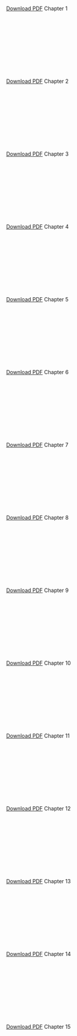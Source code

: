 <!-- https://stackoverflow.com/a/39793125 -->

<object data="Thistle - LMC Manual TE Chapter 1.pdf" type="application/pdf" width="90%" height="500px">
    <embed src="Thistle - LMC Manual TE Chapter 1.pdf"></embed>
</object>
<p><a href="Thistle - LMC Manual TE Chapter 1.pdf">Download PDF</a> Chapter 1</p>

<object data="Thistle - LMC Manual TE Chapter 2.pdf" type="application/pdf" width="90%" height="500px">
    <embed src="Thistle - LMC Manual TE Chapter 2.pdf"></embed>
</object>
<p><a href="Thistle - LMC Manual TE Chapter 2.pdf">Download PDF</a> Chapter 2</p>

<object data="Thistle - LMC Manual TE Chapter 3.pdf" type="application/pdf" width="90%" height="500px">
    <embed src="Thistle - LMC Manual TE Chapter 3.pdf"></embed>
</object>
<p><a href="Thistle - LMC Manual TE Chapter 3.pdf">Download PDF</a> Chapter 3</p>

<object data="Thistle - LMC Manual TE Chapter 4.pdf" type="application/pdf" width="90%" height="500px">
    <embed src="Thistle - LMC Manual TE Chapter 4.pdf"></embed>
</object>
<p><a href="Thistle - LMC Manual TE Chapter 4.pdf">Download PDF</a> Chapter 4</p>

<object data="Thistle - LMC Manual TE Chapter 5.pdf" type="application/pdf" width="90%" height="500px">
    <embed src="Thistle - LMC Manual TE Chapter 5.pdf"></embed>
</object>
<p><a href="Thistle - LMC Manual TE Chapter 5.pdf">Download PDF</a> Chapter 5</p>

<object data="Thistle - LMC Manual TE Chapter 6.pdf" type="application/pdf" width="90%" height="500px">
    <embed src="Thistle - LMC Manual TE Chapter 6.pdf"></embed>
</object>
<p><a href="Thistle - LMC Manual TE Chapter 6.pdf">Download PDF</a> Chapter 6</p>

<object data="Thistle - LMC Manual TE Chapter 7.pdf" type="application/pdf" width="90%" height="500px">
    <embed src="Thistle - LMC Manual TE Chapter 7.pdf"></embed>
</object>
<p><a href="Thistle - LMC Manual TE Chapter 7.pdf">Download PDF</a> Chapter 7</p>

<object data="Thistle - LMC Manual TE Chapter 8.pdf" type="application/pdf" width="90%" height="500px">
    <embed src="Thistle - LMC Manual TE Chapter 8.pdf"></embed>
</object>
<p><a href="Thistle - LMC Manual TE Chapter 8.pdf">Download PDF</a> Chapter 8</p>

<object data="Thistle - LMC Manual TE Chapter 9.pdf" type="application/pdf" width="90%" height="500px">
    <embed src="Thistle - LMC Manual TE Chapter 9.pdf"></embed>
</object>
<p><a href="Thistle - LMC Manual TE Chapter 9.pdf">Download PDF</a> Chapter 9</p>

<object data="Thistle - LMC Manual TE Chapter 10.pdf" type="application/pdf" width="90%" height="500px">
    <embed src="Thistle - LMC Manual TE Chapter 10.pdf"></embed>
</object>
<p><a href="Thistle - LMC Manual TE Chapter 10.pdf">Download PDF</a> Chapter 10</p>

<object data="Thistle - LMC Manual TE Chapter 11.pdf" type="application/pdf" width="90%" height="500px">
    <embed src="Thistle - LMC Manual TE Chapter 11.pdf"></embed>
</object>
<p><a href="Thistle - LMC Manual TE Chapter 11.pdf">Download PDF</a> Chapter 11</p>

<object data="Thistle - LMC Manual TE Chapter 12.pdf" type="application/pdf" width="90%" height="500px">
    <embed src="Thistle - LMC Manual TE Chapter 12.pdf"></embed>
</object>
<p><a href="Thistle - LMC Manual TE Chapter 12.pdf">Download PDF</a> Chapter 12</p>

<object data="Thistle - LMC Manual TE Chapter 13.pdf" type="application/pdf" width="90%" height="500px">
    <embed src="Thistle - LMC Manual TE Chapter 13.pdf"></embed>
</object>
<p><a href="Thistle - LMC Manual TE Chapter 13.pdf">Download PDF</a> Chapter 13</p>

<object data="Thistle - LMC Manual TE Chapter 14.pdf" type="application/pdf" width="90%" height="500px">
    <embed src="Thistle - LMC Manual TE Chapter 14.pdf"></embed>
</object>
<p><a href="Thistle - LMC Manual TE Chapter 14.pdf">Download PDF</a> Chapter 14</p>

<object data="Thistle - LMC Manual TE Chapter 15.pdf" type="application/pdf" width="90%" height="500px">
    <embed src="Thistle - LMC Manual TE Chapter 15.pdf"></embed>

</object>
<p><a href="Thistle - LMC Manual TE Chapter 15.pdf">Download PDF</a> Chapter 15</p>
